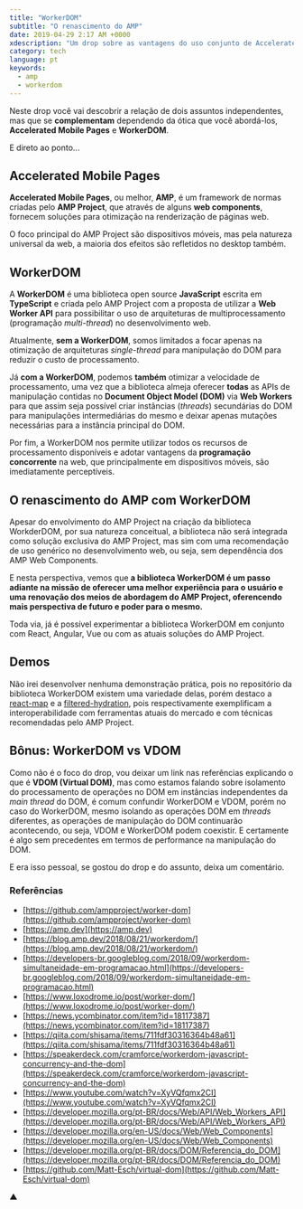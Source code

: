 ```yaml
---
title: "WorkerDOM"
subtitle: "O renascimento do AMP"
date: 2019-04-29 2:17 AM +0000
xdescription: "Um drop sobre as vantagens do uso conjunto de Accelerated Mobile Pages (AMP) e WorkerDOM."
category: tech
language: pt
keywords:
  - amp
  - workerdom
---
```


Neste drop você vai descobrir a relação de dois assuntos independentes, mas que se **complementam** dependendo da ótica que você abordá-los, **Accelerated Mobile Pages** e **WorkerDOM**.

E direto ao ponto...

## Accelerated Mobile Pages

**Accelerated Mobile Pages**, ou melhor, **AMP**, é um framework de normas criadas pelo **AMP Project**, que através de alguns **web components**, fornecem soluções para otimização na renderização de páginas web.

O foco principal do AMP Project são dispositivos móveis, mas pela natureza universal da web, a maioria dos efeitos são refletidos no desktop também.

## WorkerDOM

A **WorkerDOM** é uma biblioteca open source **JavaScript** escrita em **TypeScript** e criada pelo AMP Project com a proposta de utilizar a **Web Worker API** para possibilitar o uso de arquiteturas de multiprocessamento (programação _multi-thread_) no desenvolvimento web.

Atualmente, **sem a WorkerDOM**, somos limitados a focar apenas na otimização de arquiteturas _single-thread_ para manipulação do DOM para reduzir o custo de processamento.

Já **com a WorkerDOM**, podemos **também** otimizar a velocidade de processamento, uma vez que a biblioteca almeja oferecer **todas** as APIs de manipulação contidas no **Document Object Model (DOM)** via **Web Workers** para que assim seja possível criar instâncias (_threads_) secundárias do DOM para manipulações intermediárias do mesmo e deixar apenas mutações necessárias para a instância principal do DOM.

Por fim, a WorkerDOM nos permite utilizar todos os recursos de processamento disponíveis e adotar vantagens da **programação concorrente** na web, que principalmente em dispositivos móveis, são imediatamente perceptíveis.

## O renascimento do AMP com WorkerDOM

Apesar do envolvimento do AMP Project na criação da biblioteca WorkderDOM, por sua natureza conceitual, a biblioteca não será integrada como solução exclusiva do AMP Project, mas sim com uma recomendação de uso genérico no desenvolvimento web, ou seja, sem dependência dos AMP Web Components.

E nesta perspectiva, vemos que **a biblioteca WorkerDOM é um passo adiante na missão de oferecer uma melhor experiência para o usuário e uma renovação dos meios de abordagem do AMP Project, oferencendo mais perspectiva de futuro e poder para o mesmo.**

Toda via, já é possível experimentar a biblioteca WorkerDOM em conjunto com React, Angular, Vue ou com as atuais soluções do AMP Project.

## Demos

Não irei desenvolver nenhuma demonstração prática, pois no repositório da biblioteca WorkerDOM existem uma variedade delas, porém destaco a [react-map](https://github.com/ampproject/worker-dom/tree/master/demo/react-map) e a [filtered-hydration](https://github.com/ampproject/worker-dom/tree/master/demo/filtered-hydration), pois respectivamente exemplificam a interoperabilidade com ferramentas atuais do mercado e com técnicas recomendadas pelo AMP Project.

## Bônus: WorkerDOM vs VDOM

Como não é o foco do drop, vou deixar um link nas referências explicando o que é **VDOM (Virtual DOM)**, mas como estamos falando sobre isolamento do processamento de operações no DOM em instâncias independentes da _main thread_ do DOM, é comum confundir WorkerDOM e VDOM, porém no caso do WorkerDOM, mesmo isolando as operações DOM em _threads_ diferentes, as operações de manipulação do DOM continuarão acontecendo, ou seja, VDOM e WorkerDOM podem coexistir. E certamente é algo sem precedentes em termos de performance na manipulação do DOM.

E era isso pessoal, se gostou do drop e do assunto, deixa um comentário.

### Referências

- [https://github.com/ampproject/worker-dom](https://github.com/ampproject/worker-dom)
- [https://amp.dev](https://amp.dev)
- [https://blog.amp.dev/2018/08/21/workerdom/](https://blog.amp.dev/2018/08/21/workerdom/)
- [https://developers-br.googleblog.com/2018/09/workerdom-simultaneidade-em-programacao.html](https://developers-br.googleblog.com/2018/09/workerdom-simultaneidade-em-programacao.html)
- [https://www.loxodrome.io/post/worker-dom/](https://www.loxodrome.io/post/worker-dom/)
- [https://news.ycombinator.com/item?id=18117387](https://news.ycombinator.com/item?id=18117387)
- [https://qiita.com/shisama/items/711fdf30316364b48a61](https://qiita.com/shisama/items/711fdf30316364b48a61)
- [https://speakerdeck.com/cramforce/workerdom-javascript-concurrency-and-the-dom](https://speakerdeck.com/cramforce/workerdom-javascript-concurrency-and-the-dom)
- [https://www.youtube.com/watch?v=XyVQfqmx2CI](https://www.youtube.com/watch?v=XyVQfqmx2CI)
- [https://developer.mozilla.org/pt-BR/docs/Web/API/Web_Workers_API](https://developer.mozilla.org/pt-BR/docs/Web/API/Web_Workers_API)
- [https://developer.mozilla.org/en-US/docs/Web/Web_Components](https://developer.mozilla.org/en-US/docs/Web/Web_Components)
- [https://developer.mozilla.org/pt-BR/docs/DOM/Referencia_do_DOM](https://developer.mozilla.org/pt-BR/docs/DOM/Referencia_do_DOM)
- [https://github.com/Matt-Esch/virtual-dom](https://github.com/Matt-Esch/virtual-dom)

▲
